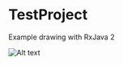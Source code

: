 # TestProject
Example drawing with RxJava 2
 
![Alt text](https://github.com/evstropovv/TestProject/blob/master/screen.jpg?raw=true "Optional Title")
